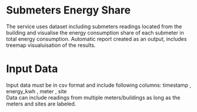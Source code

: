 # Submeters Energy Share 

The service uses dataset including submeters readings located from the building and visualise the energy consumption share of each submeter in total energy consumption. Automatic report created as an output, includes treemap visualuisation of the results. 

# Input Data 

Input data must be in csv format and include following columns: timestamp , energy_kwh , meter , site  <br />
Data can include readings from multiple meters/buildings  as long as the meters and sites are labeled.
